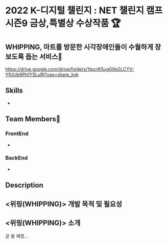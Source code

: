 # 2022 K-디지털 챌린지 : NET 챌린지 캠프 시즌9 금상,특별상 수상작품 🏆
## WHIPPING, 마트를 방문한 시각장애인들이 수월하게 장보도록 돕는 서비스🛒
https://drive.google.com/drive/folders/1tpcrK5ugG9sGLCYV-YfUUb9Ph1YSLuRl?usp=share_link
## Skills
- 

## Team Members🔮
### FrontEnd
- 

### BackEnd  
- 

## Description
## <위핑(WHIPPING)> 개발 목적 및 필요성


## <위핑(WHIPPING)> 소개

곧 쓸 예정...

